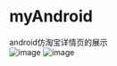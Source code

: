 # myAndroid
android仿淘宝详情页的展示<br>
![image](https://github.com/gwl026596/myAndroid/app/src/main/res/mipmap-xxhdpi/demo.gif)
![image](https://github.com/gwl026596/myAndroid/app/src/main/res/mipmap-xxhdpi/demo.gif?raw=true)

